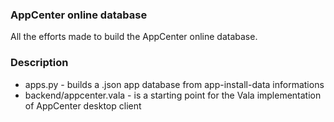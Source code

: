 ### AppCenter online database ###

All the efforts made to build the AppCenter online database.

### Description ###
 * apps.py - builds a .json app database from app-install-data informations
 * backend/appcenter.vala - is a starting point for the Vala implementation of AppCenter desktop client